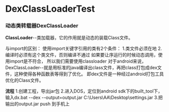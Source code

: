 # DexClassLoaderTest

### 动态类转载器DexClassLoader

 **ClassLoader**--类加载器，它的作用就是动态的装载Class文件。
 
 与import的区别：
 使用import关键字引用的类有2个条件：
 1.类文件必须在地
 2.编译时必须有这个类文件，否则编译不通过
 如果要让序运行的时候动态调用，使用import是不符合， 所以我们需要使用classloader
 对于android来说，DexClassLoader--就是用标准的java编译出class文件，再把class打包成dex文件，这种使得各种函数表等得到了优化。
 即dex文件是一种经过android打包工具优化的Class文件。

**流程**
1.创建工程，导出jar包
2.进入DOS，定位到android sdk下的built_tool下，输入dx.bat --dex  --output=output.jar C:\Users\AA\Desktop\settings.jar
3.把输出的output.jar push 到手机上

